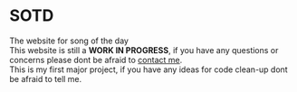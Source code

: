 # SOTD
 The website for song of the day<br>
This website is still a <b>WORK IN PROGRESS</b>, if you have any questions or concerns please dont be afraid to <a href="https://discord.gg/ptHvjAhW4A">contact me</a>.<br>
This is my first major project, if you have any ideas for code clean-up dont be afraid to tell me.
